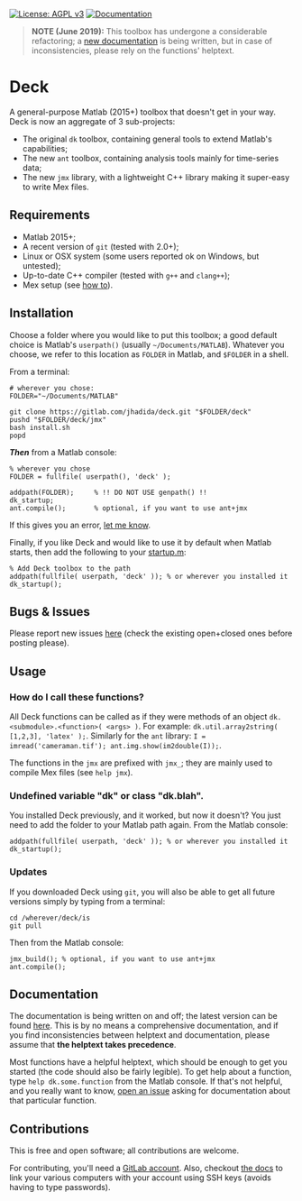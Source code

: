 
[![License: AGPL v3](https://img.shields.io/badge/License-AGPL%20v3-blue.svg)](https://www.gnu.org/licenses/agpl-3.0)
[![Documentation](https://img.shields.io/badge/-Documentation-yellowgreen.svg)](https://jhadida.gitlab.io/deck)

> **NOTE (June 2019):**
> This toolbox has undergone a considerable refactoring; a [new documentation](https://jhadida.gitlab.io/deck) is being written, but in case of inconsistencies, please rely on the functions' helptext.

# Deck

A general-purpose Matlab (2015+) toolbox that doesn't get in your way. Deck is now an aggregate of 3 sub-projects:

 - The original `dk` toolbox, containing general tools to extend Matlab's capabilities;
 - The new `ant` toolbox, containing analysis tools mainly for time-series data;
 - The new `jmx` library, with a lightweight C++ library making it super-easy to write Mex files.

## Requirements

 - Matlab 2015+;
 - A recent version of `git` (tested with 2.0+);
 - Linux or OSX system (some users reported ok on Windows, but untested);
 - Up-to-date C++ compiler (tested with `g++` and `clang++`);
 - Mex setup (see [how to](https://uk.mathworks.com/help/matlab/matlab_external/changing-default-compiler.html)).

## Installation 

Choose a folder where you would like to put this toolbox; a good default choice is Matlab's `userpath()` (usually `~/Documents/MATLAB`).
Whatever you choose, we refer to this location as `FOLDER` in Matlab, and `$FOLDER` in a shell.

From a terminal:
```
# wherever you chose:
FOLDER="~/Documents/MATLAB"

git clone https://gitlab.com/jhadida/deck.git "$FOLDER/deck"
pushd "$FOLDER/deck/jmx"
bash install.sh
popd
```

**_Then_** from a Matlab console:
```
% wherever you chose
FOLDER = fullfile( userpath(), 'deck' );

addpath(FOLDER);     % !! DO NOT USE genpath() !!
dk_startup;
ant.compile();       % optional, if you want to use ant+jmx
```

If this gives you an error, [let me know](mailto:jonathan.hadida@ohba.ox.ac.uk).

Finally, if you like Deck and would like to use it by default when Matlab starts, then add the following to your [startup.m](http://uk.mathworks.com/help/matlab/ref/startup.html):
```
% Add Deck toolbox to the path
addpath(fullfile( userpath, 'deck' )); % or wherever you installed it
dk_startup();
```

## Bugs & Issues

Please report new issues [here](https://gitlab.com/jhadida/deck/issues) (check the existing open+closed ones before posting please).

## Usage

### How do I call these functions?

All Deck functions can be called as if they were methods of an object `dk.<submodule>.<function>( <args> )`. For example: `dk.util.array2string( [1,2,3], 'latex' );`. Similarly for the `ant` library: `I = imread('cameraman.tif'); ant.img.show(im2double(I));`.

The functions in the `jmx` are prefixed with `jmx_`; they are mainly used to compile Mex files (see `help jmx`).

### Undefined variable "dk" or class "dk.blah".

You installed Deck previously, and it worked, but now it doesn't?
You just need to add the folder to your Matlab path again. From the Matlab console:
```
addpath(fullfile( userpath, 'deck' )); % or wherever you installed it
dk_startup();
```

### Updates

If you downloaded Deck using `git`, you will also be able to get all future versions simply by typing from a terminal:
```
cd /wherever/deck/is
git pull
```

Then from the Matlab console:
```
jmx_build(); % optional, if you want to use ant+jmx
ant.compile(); 
```

## Documentation

The documentation is being written on and off; the latest version can be found [here](https://jhadida.gitlab.io/deck).
This is by no means a comprehensive documentation, and if you find inconsistencies between helptext and documentation, please assume that **the helptext takes precedence**.

Most functions have a helpful helptext, which should be enough to get you started (the code should also be fairly legible). 
To get help about a function, type `help dk.some.function` from the Matlab console. 
If that's not helpful, and you really want to know, [open an issue](https://gitlab.com/jhadida/deck/issues) asking for documentation about that particular function.

## Contributions

This is free and open software; all contributions are welcome. 

For contributing, you'll need a [GitLab account](https://gitlab.com/users/sign_in#register-pane). Also, checkout [the docs](https://docs.gitlab.com/ee/ssh/) to link your various computers with your account using SSH keys (avoids having to type passwords).

<!-- Then, the recipe is: [fork](https://help.github.com/articles/fork-a-repo/) it, change it ([learn how](https://rogerdudler.github.io/git-guide/)), push it, [pull-request](https://help.github.com/articles/creating-a-pull-request/) it. Send me a message if you're not sure. -->
